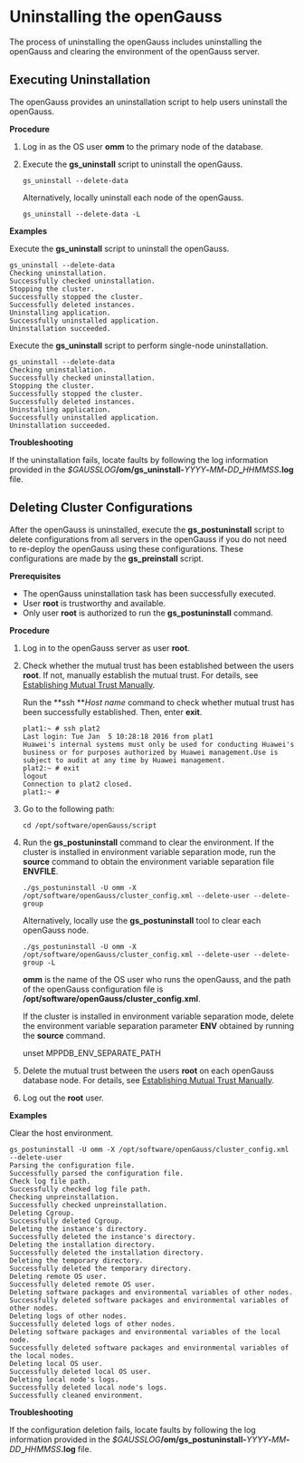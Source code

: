# Uninstalling the openGauss<a name="EN-US_TOPIC_0249784556"></a>

The process of uninstalling the openGauss includes uninstalling the openGauss and clearing the environment of the openGauss server.

## Executing Uninstallation<a name="section117571629396"></a>

The openGauss provides an uninstallation script to help users uninstall the openGauss.

**Procedure**

1.  Log in as the OS user  **omm**  to the primary node of the database.
2.  Execute the  **gs\_uninstall**  script to uninstall the openGauss.

    ```
    gs_uninstall --delete-data
    ```

    Alternatively, locally uninstall each node of the openGauss.

    ```
    gs_uninstall --delete-data -L
    ```


**Examples**

Execute the  **gs\_uninstall**  script to uninstall the openGauss.

```
gs_uninstall --delete-data
Checking uninstallation.
Successfully checked uninstallation.
Stopping the cluster.
Successfully stopped the cluster.
Successfully deleted instances.
Uninstalling application.
Successfully uninstalled application.
Uninstallation succeeded.
```

Execute the  **gs\_uninstall**  script to perform single-node uninstallation.

```
gs_uninstall --delete-data
Checking uninstallation.
Successfully checked uninstallation.
Stopping the cluster.
Successfully stopped the cluster.
Successfully deleted instances.
Uninstalling application.
Successfully uninstalled application.
Uninstallation succeeded.
```

**Troubleshooting**

If the uninstallation fails, locate faults by following the log information provided in the  _$GAUSSLOG_**/om/gs\_uninstall-**_YYYY_**-**_MM_**-**_DD_**\_**_HHMMSS_**.log**  file.

## Deleting Cluster Configurations<a name="section1688810354208"></a>

After the openGauss is uninstalled, execute the  **gs\_postuninstall**  script to delete configurations from all servers in the openGauss if you do not need to re-deploy the openGauss using these configurations. These configurations are made by the  **gs\_preinstall**  script.

**Prerequisites**

-   The openGauss uninstallation task has been successfully executed.
-   User  **root**  is trustworthy and available.
-   Only user  **root**  is authorized to run the  **gs\_postuninstall**  command.

**Procedure**

1. Log in to the openGauss server as user  **root**.

2.  Check whether the mutual trust has been established between the users  **root**. If not, manually establish the mutual trust. For details, see  [Establishing Mutual Trust Manually](initializing-the-installation-environment.md).

    Run the  **ssh **_Host name_  command to check whether mutual trust has been successfully established. Then, enter  **exit**.

    ```
    plat1:~ # ssh plat2 
    Last login: Tue Jan  5 10:28:18 2016 from plat1 
    Huawei's internal systems must only be used for conducting Huawei's business or for purposes authorized by Huawei management.Use is subject to audit at any time by Huawei management. 
    plat2:~ # exit 
    logout 
    Connection to plat2 closed. 
    plat1:~ # 
    ```

3.  Go to the following path:

    ```
    cd /opt/software/openGauss/script
    ```

4.  Run the  **gs\_postuninstall**  command to clear the environment. If the cluster is installed in environment variable separation mode, run the  **source**  command to obtain the environment variable separation file  **ENVFILE**.

    ```
    ./gs_postuninstall -U omm -X /opt/software/openGauss/cluster_config.xml --delete-user --delete-group
    ```

    Alternatively, locally use the  **gs\_postuninstall**  tool to clear each openGauss node.

    ```
    ./gs_postuninstall -U omm -X /opt/software/openGauss/cluster_config.xml --delete-user --delete-group -L
    ```

    **omm**  is the name of the OS user who runs the openGauss, and the path of the openGauss configuration file is  **/opt/software/openGauss/cluster\_config.xml**.

    If the cluster is installed in environment variable separation mode, delete the environment variable separation parameter  **ENV**  obtained by running the  **source**  command.

    unset MPPDB\_ENV\_SEPARATE\_PATH

5. Delete the mutual trust between the users  **root**  on each openGauss database node. For details, see  [Establishing Mutual Trust Manually](initializing-the-installation-environment.md).

6. Log out the **root** user.

**Examples**

Clear the host environment.

```
gs_postuninstall -U omm -X /opt/software/openGauss/cluster_config.xml --delete-user
Parsing the configuration file.
Successfully parsed the configuration file.
Check log file path.
Successfully checked log file path.
Checking unpreinstallation.
Successfully checked unpreinstallation.
Deleting Cgroup.
Successfully deleted Cgroup.
Deleting the instance's directory.
Successfully deleted the instance's directory.
Deleting the installation directory.
Successfully deleted the installation directory.
Deleting the temporary directory.
Successfully deleted the temporary directory.
Deleting remote OS user.
Successfully deleted remote OS user.
Deleting software packages and environmental variables of other nodes.
Successfully deleted software packages and environmental variables of other nodes.
Deleting logs of other nodes.
Successfully deleted logs of other nodes.
Deleting software packages and environmental variables of the local node.
Successfully deleted software packages and environmental variables of the local nodes.
Deleting local OS user.
Successfully deleted local OS user.
Deleting local node's logs.
Successfully deleted local node's logs.
Successfully cleaned environment.
```

**Troubleshooting**

If the configuration deletion fails, locate faults by following the log information provided in the  _$GAUSSLOG_**/om/gs\_postuninstall-**_YYYY_**-**_MM_**-**_DD_**\_**_HHMMSS_**.log**  file.

